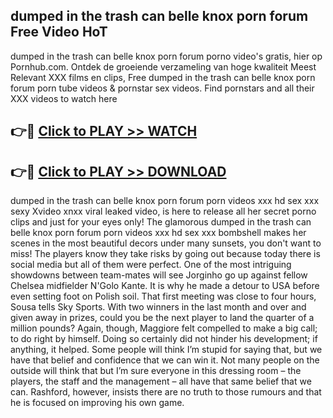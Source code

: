 ## dumped in the trash can belle knox porn forum Free Video HoT 

dumped in the trash can belle knox porn forum porno video's gratis, hier op Pornhub.com. Ontdek de groeiende verzameling van hoge kwaliteit Meest Relevant XXX films en clips,
Free dumped in the trash can belle knox porn forum porn tube videos & pornstar sex videos. Find pornstars and all their XXX videos to watch here


## 👉🔴 [Click to PLAY >> WATCH](http://us.freeplayer.one?title=dumped_in_the_trash_can_belle_knox_porn_forum&ref=16D)

## 👉🔴 [Click to PLAY >> DOWNLOAD](http://us.freeplayer.one?title=dumped_in_the_trash_can_belle_knox_porn_forum&ref=16D)


dumped in the trash can belle knox porn forum porn videos xxx hd sex xxx sexy Xvideo xnxx viral leaked video, is here to release all her secret porno clips and just for your eyes only! The glamorous dumped in the trash can belle knox porn forum porn videos xxx hd sex xxx bombshell makes her scenes in the most beautiful decors under many sunsets, you don't want to miss! The players know they take risks by going out because today there is social media but all of them were perfect. One of the most intriguing showdowns between team-mates will see Jorginho go up against fellow Chelsea midfielder N'Golo Kante. It is why he made a detour to USA before even setting foot on Polish soil. That first meeting was close to four hours, Sousa tells Sky Sports. With two winners in the last month and over and given away in prizes, could you be the next player to land the quarter of a million pounds? Again, though, Maggiore felt compelled to make a big call; to do right by himself. Doing so certainly did not hinder his development; if anything, it helped. Some people will think I’m stupid for saying that, but we have that belief and confidence that we can win it. Not many people on the outside will think that but I’m sure everyone in this dressing room – the players, the staff and the management – all have that same belief that we can. Rashford, however, insists there are no truth to those rumours and that he is focused on improving his own game.